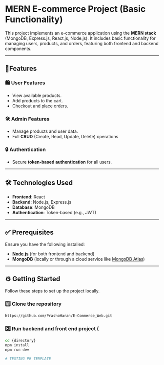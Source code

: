 # MERN E-commerce Project (Basic Functionality)

This project implements an e-commerce application using the **MERN stack** (MongoDB, Express.js, React.js, Node.js). It includes basic functionality for managing users, products, and orders, featuring both frontend and backend components.

---

## 🚀Features

### 🛍️ User Features
- View available products.
- Add products to the cart.
- Checkout and place orders.

### 🛠️ Admin Features
- Manage products and user data.
- Full **CRUD** (Create, Read, Update, Delete) operations.

### 🔒 Authentication
- Secure **token-based authentication** for all users.

---

## 🛠️ Technologies Used

- **Frontend**: React
- **Backend**: Node.js, Express.js
- **Database**: MongoDB
- **Authentication**: Token-based (e.g., JWT)

---

## ✅ Prerequisites

Ensure you have the following installed:

- **[Node.js](https://nodejs.org/)** (for both frontend and backend)
- **MongoDB** (locally or through a cloud service like [MongoDB Atlas](https://www.mongodb.com/cloud/atlas))

---

## ⚙️ Getting Started

Follow these steps to set up the project locally.

### 1️⃣ Clone the repository
```bash
https://github.com/PrashoHaran/E-Commerce_Web.git
```
### 2️⃣ Run backend and front end project (
```bash
cd {directory}
npm install
npm run dev

#   T E S T I N G   P R   T E M P L A T E  
 